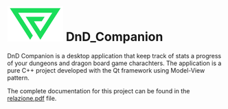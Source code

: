 # <img src="Resources/logonosfondons.png" width=130>   DnD_Companion


DnD Companion is a desktop application that keep track of stats a progress of your dungeons and dragon board game charachters. 
The application is a pure C++ project developed with the Qt framework using Model-View pattern.

The complete documentation for this project can be found in the [relazione.pdf](relazione.pdf) file.
